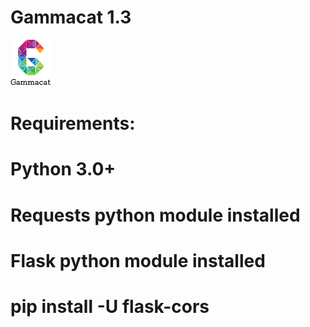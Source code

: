 # Gammacat 1.3
![alt text](https://github.com/Amirsil/Gammacat/blob/master/logo.png?raw=true)
# Requirements:
#  Python 3.0+
# Requests python module installed
# Flask python module installed
# pip install -U flask-cors
